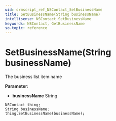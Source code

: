```yaml
---
uid: crmscript_ref_NSContact_SetBusinessName
title: SetBusinessName(String businessName)
intellisense: NSContact.SetBusinessName
keywords: NSContact, GetBusinessName
so.topic: reference
---
```


# SetBusinessName(String businessName)

The business list item name

**Parameter:** 
* **businessName** String

```crmscript
NSContact thing;
String businessName;
thing.SetBusinessName(businessName);
```

